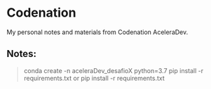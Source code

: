 # Codenation
My personal notes and materials from Codenation AceleraDev.

## Notes:
> conda create -n aceleraDev_desafioX python=3.7
> pip install -r requirements.txt
or
> pip install -r requirements.txt